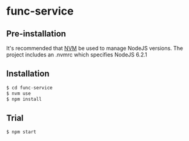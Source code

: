 # func-service



## Pre-installation

It's recommended that [NVM](https://github.com/creationix/nvm) be used to manage NodeJS versions.
The project includes an .nvmrc which specifies NodeJS 6.2.1

## Installation

```javascript
$ cd func-service
$ nvm use
$ npm install
```

## Trial

```shell
$ npm start
```
